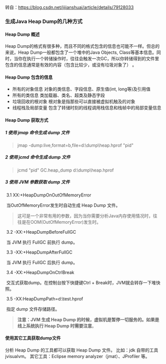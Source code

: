 转自：https://blog.csdn.net/jijianshuai/article/details/79128033

### 生成Java Heap Dump的几种方式

#### Heap Dump 概述

Heap Dump的格式有很多种，而且不同的格式包含的信息也可能不一样。但总的来说，Heap Dump一般都包含了一个堆中的Java Objects, Class等基本信息。同时，当你在执行一个转储操作时，往往会触发一次GC，所以你转储得到的文件里包含的信息通常是有效的内容（包含比较少，或没有垃圾对象了） 。

#### Heap Dump 包含的信息

+ 所有的对象信息 
  对象的类信息、字段信息、原生值(int, long等)及引用值
+ 所有的类信息 
  类加载器、类名、超类及静态字段
+ 垃圾回收的根对象 
  根对象是指那些可以直接被虚拟机触及的对象
+ 线程栈及局部变量 
  包含了转储时刻的线程调用栈信息和栈帧中的局部变量信息

#### Heap Dump 获取方式

##### 1 使用 jmap 命令生成 dump 文件

> jmap -dump:live,format=b,file=d:\dump\heap.hprof "pid"

##### 2 使用 jcmd 命令生成 dump 文件

> jcmd "pid" GC.heap_dump d:\dump\heap.hprof

##### 3 使用 JVM 参数获取 dump 文件

​	3.1 XX:+HeapDumpOnOutOfMemoryError 

​	当OutOfMemoryError发生时自动生成 Heap Dump 文件。

> 这可是一个非常有用的参数，因为当你需要分析Java内存使用情况时，往往是在OOM(OutOfMemoryError)发生时。

​	3.2 -XX:+HeapDumpBeforeFullGC 

​	当 JVM 执行 FullGC 前执行 dump。

​	3.3 -XX:+HeapDumpAfterFullGC 

​	当 JVM 执行 FullGC 后执行 dump。

​	3.4 -XX:+HeapDumpOnCtrlBreak 

​	交互式获取dump。在控制台按下快捷键Ctrl + Break时，JVM就会转存一下堆快照。

​	3.5 -XX:HeapDumpPath=d:\test.hprof 

​	指定 dump 文件存储路径。

> **注意：JVM 生成 Heap Dump 的时候，虚拟机是暂停一切服务的。如果是线上系统执行 Heap Dump 时需要注意**。

#### 使用其它工具获取dump文件

分析 Heap Dump 的工具都可以获取 Heap Dump 文件。 
比如：jdk 自带的工具 jvisualvm。 
其它工具：Eclipse memory analyzer（jmat）、JProfiler 等。

